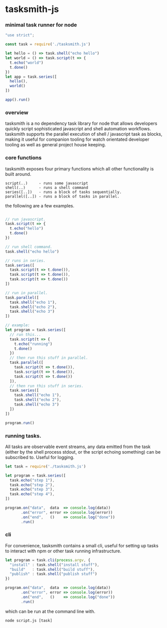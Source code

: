 # tasksmith-js

### minimal task runner for node

```js
"use strict";

const task = require('./tasksmith.js')

let hello = () => task.shell("echo hello")
let world = () => task.script(t => {
  t.echo("world")
  t.done()
})
let app = task.series([
  hello(),
  world()
])

app().run()
```

### overview

tasksmith is a no dependency task library for node that allows developers quickly script 
sophisticated javascript and shell automation workflows. tasksmith supports the parallel execution
of shell / javascript task as blocks, making it useful for companion tooling for watch orientated
developer tooling as well as general project house keeping.

### core functions

tasksmith exposes four primary functions which all other functionality is built around.
```
script(..)     - runs some javascript
shell(..)      - runs a shell command
series([..])   - runs a block of tasks sequentially.
parallel([..]) - runs a block of tasks in parallel.
```
the following are a few examples.

```js

// run javascript.
task.script(t => {
  t.echo("hello")
  t.done()
})

// run shell command.
task.shell("echo hello")

// runs in series.
task.series([
  task.script(t => t.done()),
  task.script(t => t.done()),
  task.script(t => t.done())
])

// run in parallel.
task.parallel([
  task.shell("echo 1"),
  task.shell("echo 2"),
  task.shell("echo 3")
])

// example:
let program = task.series([
  // run this...
  task.script(t => {
    t.echo("running")
    t.done()
  })
  // then run this stuff in parallel.  
  task.parallel([ 
    task.script(t => t.done()),         
    task.script(t => t.done()),  
    task.script(t => t.done())         
  ]),      
  // then run this stuff in series.                                      
  task.series([                  
    task.shell("echo 1"),                      
    task.shell("echo 2"),       
    task.shell("echo 3")               
  ])                             
])

program.run()
```

### running tasks.

All tasks are observable event streams, any data emitted from the task (either by the shell process stdout, 
or the script echoing something) can be subscribed to. Useful for logging.

```js
let task = require('./tasksmith.js')

let program = task.series([ 
  task.echo("step 1"),
  task.echo("step 2"),
  task.echo("step 3"),
  task.echo("step 4"),
])

program.on("data",  data  => console.log(data))
       .on("error", error => console.log(error))
       .on("end",   ()    => console.log("done"))
       .run()
```

### cli

For convenience, tasksmith contains a small cli, useful for setting up tasks to interact with npm or other 
task running infrastructure.

```js
let program = task.cli(process.argv, {
  "install" : task.shell("install stuff"),
  "build"   : task.shell("build stuff"),
  "publish" : task.shell("publish stuff")
})

program.on("data",  data  => console.log(data))
       .on("error", error => console.log(error))
       .on("end",   ()    => console.log("done"))
       .run()
```
which can be run at the command line with.
```
node script.js [task]
```